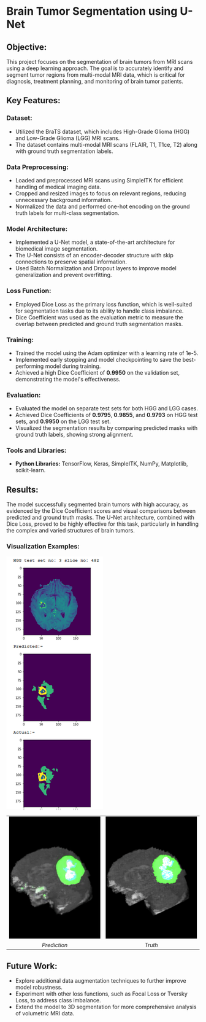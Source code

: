 # Brain Tumor Segmentation using U-Net

## Objective:
This project focuses on the segmentation of brain tumors from MRI scans using a deep learning approach. The goal is to accurately identify and segment tumor regions from multi-modal MRI data, which is critical for diagnosis, treatment planning, and monitoring of brain tumor patients.

## Key Features:

### Dataset:
- Utilized the BraTS dataset, which includes High-Grade Glioma (HGG) and Low-Grade Glioma (LGG) MRI scans.
- The dataset contains multi-modal MRI scans (FLAIR, T1, T1ce, T2) along with ground truth segmentation labels.

### Data Preprocessing:
- Loaded and preprocessed MRI scans using SimpleITK for efficient handling of medical imaging data.
- Cropped and resized images to focus on relevant regions, reducing unnecessary background information.
- Normalized the data and performed one-hot encoding on the ground truth labels for multi-class segmentation.

### Model Architecture:
- Implemented a U-Net model, a state-of-the-art architecture for biomedical image segmentation.
- The U-Net consists of an encoder-decoder structure with skip connections to preserve spatial information.
- Used Batch Normalization and Dropout layers to improve model generalization and prevent overfitting.

### Loss Function:
- Employed Dice Loss as the primary loss function, which is well-suited for segmentation tasks due to its ability to handle class imbalance.
- Dice Coefficient was used as the evaluation metric to measure the overlap between predicted and ground truth segmentation masks.

### Training:
- Trained the model using the Adam optimizer with a learning rate of 1e-5.
- Implemented early stopping and model checkpointing to save the best-performing model during training.
- Achieved a high Dice Coefficient of **0.9950** on the validation set, demonstrating the model's effectiveness.

### Evaluation:
- Evaluated the model on separate test sets for both HGG and LGG cases.
- Achieved Dice Coefficients of **0.9795**, **0.9855**, and **0.9793** on HGG test sets, and **0.9950** on the LGG test set.
- Visualized the segmentation results by comparing predicted masks with ground truth labels, showing strong alignment.

### Tools and Libraries:
- **Python Libraries:** TensorFlow, Keras, SimpleITK, NumPy, Matplotlib, scikit-learn.

## Results:
The model successfully segmented brain tumors with high accuracy, as evidenced by the Dice Coefficient scores and visual comparisons between predicted and ground truth masks. The U-Net architecture, combined with Dice Loss, proved to be highly effective for this task, particularly in handling the complex and varied structures of brain tumors.

### Visualization Examples:
![Brain Tumor Segmentation Results](imgs/mm1.png)

<table>
  <tr>
    <td width="50%"><img src="imgs/pr.gif" alt="Prediction" width="100%"/></td>
    <td width="50%"><img src="imgs/tr.gif" alt="Truth" width="100%"/></td>
  </tr>
  <tr>
    <td align="center"><em>Prediction</em></td>
    <td align="center"><em>Truth</em></td>
  </tr>
</table>

## Future Work:
- Explore additional data augmentation techniques to further improve model robustness.
- Experiment with other loss functions, such as Focal Loss or Tversky Loss, to address class imbalance.
- Extend the model to 3D segmentation for more comprehensive analysis of volumetric MRI data.

